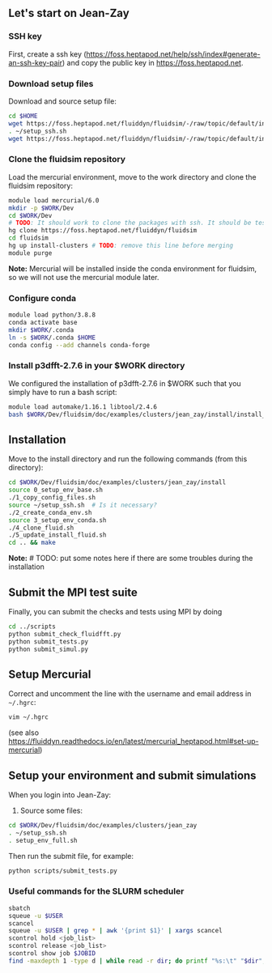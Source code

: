 ## Let's start on Jean-Zay

### SSH key

First, create a ssh key
(https://foss.heptapod.net/help/ssh/index#generate-an-ssh-key-pair) and
copy the public key in https://foss.heptapod.net.

### Download setup files

Download and source setup file:

```bash
cd $HOME
wget https://foss.heptapod.net/fluiddyn/fluidsim/-/raw/topic/default/install-clusters/doc/examples/clusters/jean_zay/conf_files/setup_ssh.sh
. ~/setup_ssh.sh
wget https://foss.heptapod.net/fluiddyn/fluidsim/-/raw/topic/default/install-clusters/doc/examples/clusters/jean_zay/conf_files/.hgrc
```

### Clone the fluidsim repository

Load the mercurial environment, move to the work directory and clone the fluidsim repository:

```bash
module load mercurial/6.0
mkdir -p $WORK/Dev
cd $WORK/Dev
# TODO: It should work to clone the packages with ssh. It should be tested.
hg clone https://foss.heptapod.net/fluiddyn/fluidsim
cd fluidsim
hg up install-clusters # TODO: remove this line before merging
module purge
```

**Note:** Mercurial will be installed inside the conda environment for fluidsim, so we will not use the mercurial module later.

### Configure conda

```bash
module load python/3.8.8
conda activate base
mkdir $WORK/.conda
ln -s $WORK/.conda $HOME
conda config --add channels conda-forge
```

### Install p3dfft-2.7.6 in your $WORK directory

We configured the installation of p3dfft-2.7.6 in $WORK such that you simply have to run a bash script:

```bash
module load automake/1.16.1 libtool/2.4.6
bash $WORK/Dev/fluidsim/doc/examples/clusters/jean_zay/install/install_p3dfft.sh
```

## Installation

Move to the install directory and run the following commands (from this directory):

```bash
cd $WORK/Dev/fluidsim/doc/examples/clusters/jean_zay/install
source 0_setup_env_base.sh
./1_copy_config_files.sh
source ~/setup_ssh.sh  # Is it necessary?
./2_create_conda_env.sh
source 3_setup_env_conda.sh
./4_clone_fluid.sh
./5_update_install_fluid.sh
cd .. && make
```

**Note:** # TODO: put some notes here if there are some troubles during the installation

## Submit the MPI test suite

Finally, you can submit the checks and tests using MPI by doing

```bash
cd ../scripts
python submit_check_fluidfft.py
python submit_tests.py
python submit_simul.py
```

## Setup Mercurial

Correct and uncomment the line with the username and email address in
`~/.hgrc`:

```bash
vim ~/.hgrc
```

(see also
https://fluiddyn.readthedocs.io/en/latest/mercurial_heptapod.html#set-up-mercurial)

## Setup your environment and submit simulations

When you login into Jean-Zay:

1. Source some files:

```bash
cd $WORK/Dev/fluidsim/doc/examples/clusters/jean_zay
. ~/setup_ssh.sh
. setup_env_full.sh
```

Then run the submit file, for example:

```bash
python scripts/submit_tests.py
```

### Useful commands for the SLURM scheduler

```bash
sbatch
squeue -u $USER
scancel
squeue -u $USER | grep * | awk '{print $1}' | xargs scancel
scontrol hold <job_list>
scontrol release <job_list>
scontrol show job $JOBID
find -maxdepth 1 -type d | while read -r dir; do printf "%s:\t" "$dir"; find "$dir" -type f | wc -l; done
```
